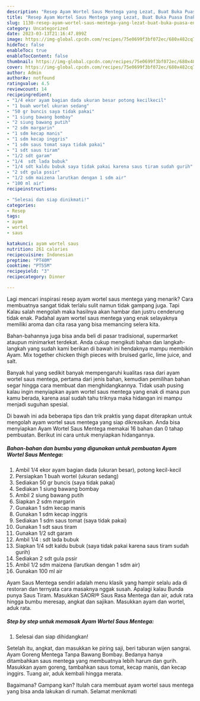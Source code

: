 ```yaml
---
description: "Resep Ayam Wortel Saus Mentega yang Lezat, Buat Buka Puasa Enak Banget"
title: "Resep Ayam Wortel Saus Mentega yang Lezat, Buat Buka Puasa Enak Banget"
slug: 1130-resep-ayam-wortel-saus-mentega-yang-lezat-buat-buka-puasa-enak-banget
category: Uncategorized
date: 2023-03-13T21:16:47.899Z
image: https://img-global.cpcdn.com/recipes/75e0699f3bf072ec/680x482cq70/ayam-wortel-saus-mentega-foto-resep-utama.jpg
hideToc: false
enableToc: true
enableTocContent: false
thumbnail: https://img-global.cpcdn.com/recipes/75e0699f3bf072ec/680x482cq70/ayam-wortel-saus-mentega-foto-resep-utama.jpg
cover: https://img-global.cpcdn.com/recipes/75e0699f3bf072ec/680x482cq70/ayam-wortel-saus-mentega-foto-resep-utama.jpg
author: Admin
authorAv: notfound
ratingvalue: 4.5
reviewcount: 14
recipeingredient:
- "1/4 ekor ayam bagian dada ukuran besar potong kecilkecil"
- "1 buah wortel ukuran sedang"
- "50 gr buncis saya tidak pakai"
- "1 siung bawang bombay"
- "2 siung bawang putih"
- "2 sdm margarin"
- "1 sdm kecap manis"
- "1 sdm kecap inggris"
- "1 sdm saus tomat saya tidak pakai"
- "1 sdt saus tiram"
- "1/2 sdt garam"
- "1/4  sdt lada bubuk"
- "1/4 sdt kaldu bubuk saya tidak pakai karena saus tiram sudah gurih"
- "2 sdt gula pssir"
- "1/2 sdm maizena larutkan dengan 1 sdm air"
- "100 ml air"
recipeinstructions:

- "Selesai dan siap dinikmati!"
categories:
- Resep
tags:
- ayam
- wortel
- saus

katakunci: ayam wortel saus 
nutrition: 261 calories
recipecuisine: Indonesian
preptime: "PT40M"
cooktime: "PT55M"
recipeyield: "3"
recipecategory: Dinner

---
```



Lagi mencari inspirasi resep ayam wortel saus mentega yang menarik? Cara membuatnya sangat tidak terlalu sulit namun tidak gampang juga. Tapi Kalau salah mengolah maka hasilnya akan hambar dan justru cenderung tidak enak. Padahal ayam wortel saus mentega yang enak selayaknya memiliki aroma dan cita rasa yang bisa memancing selera kita.


Bahan-bahannya juga bisa anda beli di pasar tradisional, supermarket ataupun minimarket terdekat. Anda cukup mengikuti bahan dan langkah-langkah yang sudah kami berikan di bawah ini hendaknya mampu membikin Ayam. Mix together chicken thigh pieces with bruised garlic, lime juice, and salt.

Banyak hal yang sedikit banyak mempengaruhi kualitas rasa dari ayam wortel saus mentega, pertama dari jenis bahan, kemudian pemilihan bahan segar hingga cara membuat dan menghidangkannya. Tidak usah pusing kalau ingin menyiapkan ayam wortel saus mentega yang enak di mana pun kamu berada, karena asal sudah tahu triknya maka hidangan ini mampu menjadi suguhan spesial.


Di bawah ini ada beberapa tips dan trik praktis yang dapat diterapkan untuk mengolah ayam wortel saus mentega yang siap dikreasikan. Anda bisa menyiapkan Ayam Wortel Saus Mentega memakai 16 bahan dan 0 tahap pembuatan. Berikut ini cara untuk menyiapkan hidangannya.

<!--inarticleads1-->

##### Bahan-bahan dan bumbu yang digunakan untuk pembuatan Ayam Wortel Saus Mentega:

1. Ambil 1/4 ekor ayam bagian dada (ukuran besar), potong kecil-kecil
1. Persiapkan 1 buah wortel (ukuran sedang)
1. Sediakan 50 gr buncis (saya tidak pakai)
1. Sediakan 1 siung bawang bombay
1. Ambil 2 siung bawang putih
1. Siapkan 2 sdm margarin
1. Gunakan 1 sdm kecap manis
1. Gunakan 1 sdm kecap inggris
1. Sediakan 1 sdm saus tomat (saya tidak pakai)
1. Gunakan 1 sdt saus tiram
1. Gunakan 1/2 sdt garam
1. Ambil 1/4 : sdt lada bubuk
1. Siapkan 1/4 sdt kaldu bubuk (saya tidak pakai karena saus tiram sudah gurih)
1. Sediakan 2 sdt gula pssir
1. Ambil 1/2 sdm maizena (larutkan dengan 1 sdm air)
1. Gunakan 100 ml air


Ayam Saus Mentega sendiri adalah menu klasik yang hampir selalu ada di restoran dan ternyata cara masaknya nggak susah. Apalagi kalau Bunda punya Saus Tiram. Masukkan SAORI® Saus Rasa Mentega dan air, aduk rata hingga bumbu meresap, angkat dan sajikan. Masukkan ayam dan wortel, aduk rata. 

<!--inarticleads2-->

##### Step by step untuk memasak Ayam Wortel Saus Mentega:


1. Selesai dan siap dihidangkan!

Setelah itu, angkat, dan masukkan ke piring saji, beri taburan wijen sangrai. Ayam Goreng Mentega Tanpa Bawang Bombay. Bedanya hanya ditambahkan saus mentega yang membuatnya lebih harum dan gurih. Masukkan ayam goreng, tambahkan saus tomat, kecap manis, dan kecap inggirs. Tuang air, aduk kembali hingga merata. 

Bagaimana? Gampang kan? Itulah cara membuat ayam wortel saus mentega yang bisa anda lakukan di rumah. Selamat menikmati
